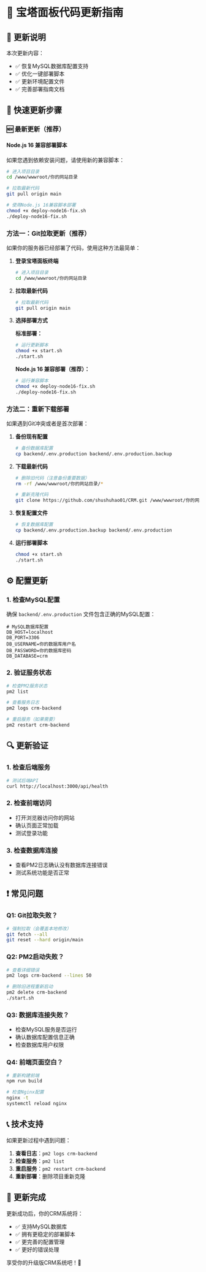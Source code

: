 # 🔄 宝塔面板代码更新指南

## 📝 更新说明
本次更新内容：
- ✅ 恢复MySQL数据库配置支持
- ✅ 优化一键部署脚本
- ✅ 更新环境配置文件
- ✅ 完善部署指南文档

## 🚀 快速更新步骤

### 🆕 最新更新（推荐）

#### Node.js 16 兼容部署脚本
如果您遇到依赖安装问题，请使用新的兼容脚本：

```bash
# 进入项目目录
cd /www/wwwroot/你的网站目录

# 拉取最新代码
git pull origin main

# 使用Node.js 16兼容脚本部署
chmod +x deploy-node16-fix.sh
./deploy-node16-fix.sh
```

### 方法一：Git拉取更新（推荐）

如果你的服务器已经部署了代码，使用这种方法最简单：

1. **登录宝塔面板终端**
   ```bash
   # 进入项目目录
   cd /www/wwwroot/你的网站目录
   ```

2. **拉取最新代码**
   ```bash
   # 拉取最新代码
   git pull origin main
   ```

3. **选择部署方式**
   
   **标准部署：**
   ```bash
   # 运行更新脚本
   chmod +x start.sh
   ./start.sh
   ```
   
   **Node.js 16 兼容部署（推荐）：**
   ```bash
   # 运行兼容脚本
   chmod +x deploy-node16-fix.sh
   ./deploy-node16-fix.sh
   ```

### 方法二：重新下载部署

如果遇到Git冲突或者是首次部署：

1. **备份现有配置**
   ```bash
   # 备份数据库配置
   cp backend/.env.production backend/.env.production.backup
   ```

2. **下载最新代码**
   ```bash
   # 删除旧代码（注意备份重要数据）
   rm -rf /www/wwwroot/你的网站目录/*
   
   # 重新克隆代码
   git clone https://github.com/shushuhao01/CRM.git /www/wwwroot/你的网站目录
   ```

3. **恢复配置文件**
   ```bash
   # 恢复数据库配置
   cp backend/.env.production.backup backend/.env.production
   ```

4. **运行部署脚本**
   ```bash
   chmod +x start.sh
   ./start.sh
   ```

## ⚙️ 配置更新

### 1. 检查MySQL配置

确保 `backend/.env.production` 文件包含正确的MySQL配置：

```env
# MySQL数据库配置
DB_HOST=localhost
DB_PORT=3306
DB_USERNAME=你的数据库用户名
DB_PASSWORD=你的数据库密码
DB_DATABASE=crm
```

### 2. 验证服务状态

```bash
# 检查PM2服务状态
pm2 list

# 查看服务日志
pm2 logs crm-backend

# 重启服务（如果需要）
pm2 restart crm-backend
```

## 🔍 更新验证

### 1. 检查后端服务
```bash
# 测试后端API
curl http://localhost:3000/api/health
```

### 2. 检查前端访问
- 打开浏览器访问你的网站
- 确认页面正常加载
- 测试登录功能

### 3. 检查数据库连接
- 查看PM2日志确认没有数据库连接错误
- 测试系统功能是否正常

## ❗ 常见问题

### Q1: Git拉取失败？
```bash
# 强制拉取（会覆盖本地修改）
git fetch --all
git reset --hard origin/main
```

### Q2: PM2启动失败？
```bash
# 查看详细错误
pm2 logs crm-backend --lines 50

# 删除旧进程重新启动
pm2 delete crm-backend
./start.sh
```

### Q3: 数据库连接失败？
- 检查MySQL服务是否运行
- 确认数据库配置信息正确
- 检查数据库用户权限

### Q4: 前端页面空白？
```bash
# 重新构建前端
npm run build

# 检查Nginx配置
nginx -t
systemctl reload nginx
```

## 📞 技术支持

如果更新过程中遇到问题：

1. **查看日志**：`pm2 logs crm-backend`
2. **检查服务**：`pm2 list`
3. **重启服务**：`pm2 restart crm-backend`
4. **重新部署**：删除项目重新克隆

## 🎉 更新完成

更新成功后，你的CRM系统将：
- ✅ 支持MySQL数据库
- ✅ 拥有更稳定的部署脚本
- ✅ 更完善的配置管理
- ✅ 更好的错误处理

享受你的升级版CRM系统吧！🚀